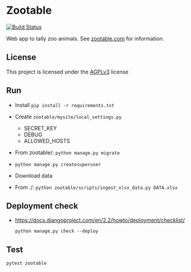 # Zootable

[![Build Status](https://travis-ci.org/falkben/zootable.svg?branch=master)](https://travis-ci.org/falkben/zootable)

Web app to tally zoo animals. See [zootable.com](https://zootable.com) for information.

## License

This project is licensed under the [AGPLv3](http://www.gnu.org/licenses/agpl-3.0.html) license

## Run

- Install `pip install -r requirements.txt`

- Create `zootable/mysite/local_settings.py`

  - SECRET_KEY
  - DEBUG
  - ALLOWED_HOSTS

- From zootable/: `python manage.py migrate`

- `python manage.py createsuperuser`

- Download data

- From ./: `python zootable/scripts/ingest_xlsx_data.py DATA.xlsx`

## Deployment check

- https://docs.djangoproject.com/en/2.2/howto/deployment/checklist/

  `python manage.py check --deploy`

## Test

`pytest zootable`
